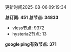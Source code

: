更新时间2025-08-06 09:19:34

**总订阅: 451**
**总节点: 34833**
- vless节点: 9372
- hysteria2节点: 13

**google ping有效节点: 371**
